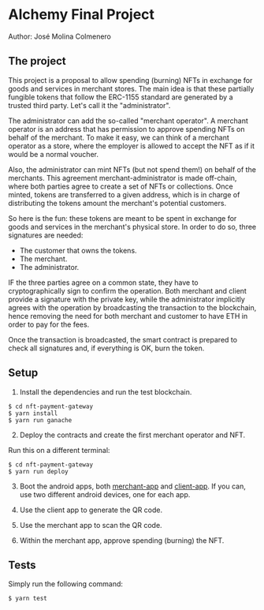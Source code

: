 # Alchemy Final Project

Author: José Molina Colmenero

## The project

This project is a proposal to allow spending (burning) NFTs in exchange for goods and services in merchant stores.
The main idea is that these partially fungible tokens that follow the ERC-1155 standard are generated by
a trusted third party. Let's call it the "administrator".

The administrator can add the so-called "merchant operator". A merchant operator is an address that has permission to approve spending NFTs on behalf of the merchant.
To make it easy, we can think of a merchant operator as a store, where the employer is allowed to accept the NFT as if it would be a normal voucher.

Also, the administrator can mint NFTs (but not spend them!) on behalf of the merchants. This agreement merchant-administrator is made
off-chain, where both parties agree to create a set of NFTs or collections. Once minted, tokens are transferred to a given address, which
is in charge of distributing the tokens amount the merchant's potential customers.

So here is the fun: these tokens are meant to be spent in exchange for goods and services in the merchant's physical store. In order to do
so, three signatures are needed:
- The customer that owns the tokens.
- The merchant.
- The administrator.

IF the three parties agree on a common state, they have to cryptographically sign to confirm the operation. Both merchant and client 
provide a signature with the private key, while the administrator implicitly agrees with the operation by broadcasting the transaction
to the blockchain, hence removing the need for both merchant and customer to have ETH in order to pay for the fees.

Once the transaction is broadcasted, the smart contract is prepared to check all signatures and, if everything is OK, burn the token.


## Setup

1. Install the dependencies and run the test blockchain.

```shell
$ cd nft-payment-gateway
$ yarn install
$ yarn run ganache
```

2. Deploy the contracts and create the first merchant operator and NFT.

Run this on a different terminal:

```shell
$ cd nft-payment-gateway
$ yarn run deploy
```

3. Boot the android apps, both [merchant-app](./merchant-app) and [client-app](./client-app).
If you can, use two different android devices, one for each app.

4. Use the client app to generate the QR code.
5. Use the merchant app to scan the QR code.
6. Within the merchant app, approve spending (burning) the NFT.


## Tests

Simply run the following command:
```shell
$ yarn test
```
